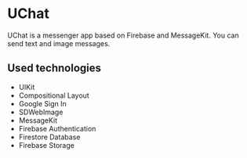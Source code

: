 # UChat

UChat is a messenger app based on Firebase and MessageKit.
You can send text and image messages.

## Used technologies

* UIKit
* Compositional Layout
* Google Sign In
* SDWebImage
* MessageKit
* Firebase Authentication
* Firestore Database
* Firebase Storage


